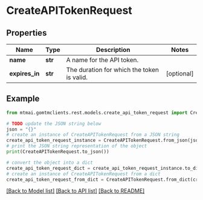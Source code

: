 # CreateAPITokenRequest


## Properties

Name | Type | Description | Notes
------------ | ------------- | ------------- | -------------
**name** | **str** | A name for the API token. | 
**expires_in** | **str** | The duration for which the token is valid. | [optional] 

## Example

```python
from mtmai.gomtmclients.rest.models.create_api_token_request import CreateAPITokenRequest

# TODO update the JSON string below
json = "{}"
# create an instance of CreateAPITokenRequest from a JSON string
create_api_token_request_instance = CreateAPITokenRequest.from_json(json)
# print the JSON string representation of the object
print(CreateAPITokenRequest.to_json())

# convert the object into a dict
create_api_token_request_dict = create_api_token_request_instance.to_dict()
# create an instance of CreateAPITokenRequest from a dict
create_api_token_request_from_dict = CreateAPITokenRequest.from_dict(create_api_token_request_dict)
```
[[Back to Model list]](../README.md#documentation-for-models) [[Back to API list]](../README.md#documentation-for-api-endpoints) [[Back to README]](../README.md)


